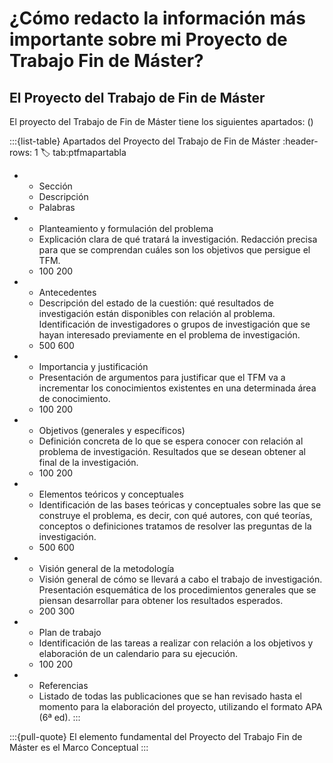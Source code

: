 # ¿Cómo redacto la información más importante sobre mi Proyecto de Trabajo Fin de Máster?

## El Proyecto del Trabajo de Fin de Máster

El proyecto del Trabajo de Fin de Máster tiene los siguientes apartados: ([](#tab:ptfmapartabla))

:::{list-table} Apartados del Proyecto del Trabajo de Fin de Máster
:header-rows: 1
:label: tab:ptfmapartabla

* - Sección
  - Descripción
  - Palabras
* - Planteamiento y formulación del problema
  - Explicación clara de qué tratará la investigación. Redacción precisa para que se comprendan cuáles son los objetivos que persigue el TFM.
  - 100 200
* - Antecedentes
  - Descripción del estado de la cuestión: qué resultados de investigación están disponibles con relación al problema. Identificación de investigadores o grupos de investigación que se hayan interesado previamente en el problema de investigación.
  - 500 600
* - Importancia y justificación
  - Presentación de argumentos para justificar que el TFM va a incrementar los conocimientos existentes en una determinada área de conocimiento.
  - 100 200
* - Objetivos (generales y específicos)
  - Definición concreta de lo que se espera conocer con relación al problema de investigación. Resultados que se desean obtener al final de la investigación.
  - 100 200
* - Elementos teóricos y conceptuales
  - Identificación de las bases teóricas y conceptuales sobre las que se construye el problema, es decir, con qué autores, con qué teorías, conceptos o definiciones tratamos de resolver las preguntas de la investigación.
  - 500 600
* - Visión general de la metodología
  - Visión general de cómo se llevará a cabo el trabajo de investigación. Presentación esquemática de los procedimientos generales que se piensan desarrollar para obtener los resultados esperados.
  - 200 300
* - Plan de trabajo
  - Identificación de las tareas a realizar con relación a los objetivos y elaboración de un calendario para su ejecución.
  - 100 200
* - Referencias
  - Listado de todas las publicaciones que se han revisado hasta el momento para la elaboración del proyecto, utilizando el formato APA (6ª ed).
 :::

 :::{pull-quote}
El elemento fundamental del Proyecto del Trabajo Fin de Máster es el Marco Conceptual
:::
